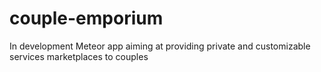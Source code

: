 couple-emporium
===============

In development Meteor app aiming at providing private and customizable services marketplaces to couples
